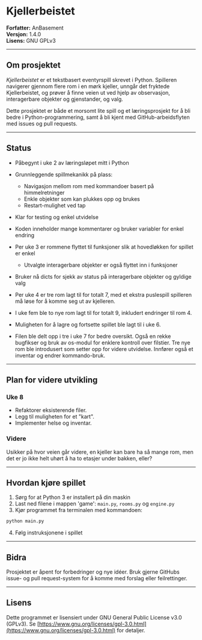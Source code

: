 # Kjellerbeistet

**Forfatter:** AnBasement  
**Versjon:** 1.4.0  
**Lisens:** GNU GPLv3

---

## Om prosjektet

*Kjellerbeistet* er et tekstbasert eventyrspill skrevet i Python.
Spilleren navigerer gjennom flere rom i en mørk kjeller, unngår det fryktede Kjellerbeistet, og prøver å finne veien ut ved hjelp av observasjon, interagerbare objekter og gjenstander, og valg.

Dette prosjektet er både et morsomt lite spill og et læringsprosjekt for å bli bedre i Python-programmering, samt å bli kjent med GitHub-arbeidsflyten med issues og pull requests.

---

## Status

- Påbegynt i uke 2 av læringsløpet mitt i Python
- Grunnleggende spillmekanikk på plass:
  - Navigasjon mellom rom med kommandoer basert på himmelretninger
  - Enkle objekter som kan plukkes opp og brukes
  - Restart-mulighet ved tap
- Klar for testing og enkel utvidelse
- Koden inneholder mange kommentarer og bruker variabler for enkel endring

- Per uke 3 er rommene flyttet til funksjoner slik at hovedløkken for spillet er enkel
  - Utvalgte interagerbare objekter er også flyttet inn i funksjoner
- Bruker nå dicts for sjekk av status på interagerbare objekter og gyldige valg

- Per uke 4 er tre rom lagt til for totalt 7, med et ekstra puslespill spilleren må løse for å komme seg ut av kjelleren.

- I uke fem ble to nye rom lagt til for totalt 9, inkludert endringer til rom 4.

- Muligheten for å lagre og fortsette spillet ble lagt til i uke 6.

- Filen ble delt opp i tre i uke 7 for bedre oversikt. Også en rekke bugfikser og bruk av os-modul for enklere kontroll over filstier. Tre nye rom ble introdusert som setter opp for videre utvidelse. Innfører også et inventar og endrer kommando-bruk.

---

## Plan for videre utvikling

### Uke 8
- Refaktorer eksisterende filer.
- Legg til muligheten for et "kart".
- Implementer helse og inventar.

### Videre
Usikker på hvor veien går videre, en kjeller kan bare ha så mange rom, men det er jo ikke helt uhørt å ha to etasjer under bakken, eller?

---

## Hvordan kjøre spillet

1. Sørg for at Python 3 er installert på din maskin
2. Last ned filene i mappen 'game':  `main.py`, `rooms.py` og `engine.py`
3. Kjør programmet fra terminalen med kommandoen:

```bash
python main.py
```
4. Følg instruksjonene i spillet

---

## Bidra

Prosjektet er åpent for forbedringer og nye idéer.
Bruk gjerne GitHubs issue- og pull request-system for å komme med forslag eller feilrettinger.

---

## Lisens

Dette programmet er lisensiert under GNU General Public License v3.0 (GPLv3).
Se [https://www.gnu.org/licenses/gpl-3.0.html](https://www.gnu.org/licenses/gpl-3.0.html) for detaljer.
